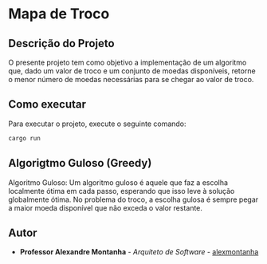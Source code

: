 # Mapa de Troco

## Descrição do Projeto

O presente projeto tem como objetivo a implementação de um algoritmo que, dado um valor de troco e um conjunto de moedas disponíveis, retorne o menor número de moedas necessárias para se chegar ao valor de troco.

## Como executar

Para executar o projeto, execute o seguinte comando:

```bash
cargo run
```

## Algorigtmo Guloso (Greedy)

Algoritmo Guloso: Um algoritmo guloso é aquele que faz a escolha localmente ótima em cada passo, esperando que isso leve à solução globalmente ótima. No problema do troco, a escolha gulosa é sempre pegar a maior moeda disponível que não exceda o valor restante.

## Autor

-   **Professor Alexandre Montanha** - _Arquiteto de Software_ - [alexmontanha](https://www.linkedin.com/in/professor-montanha/)